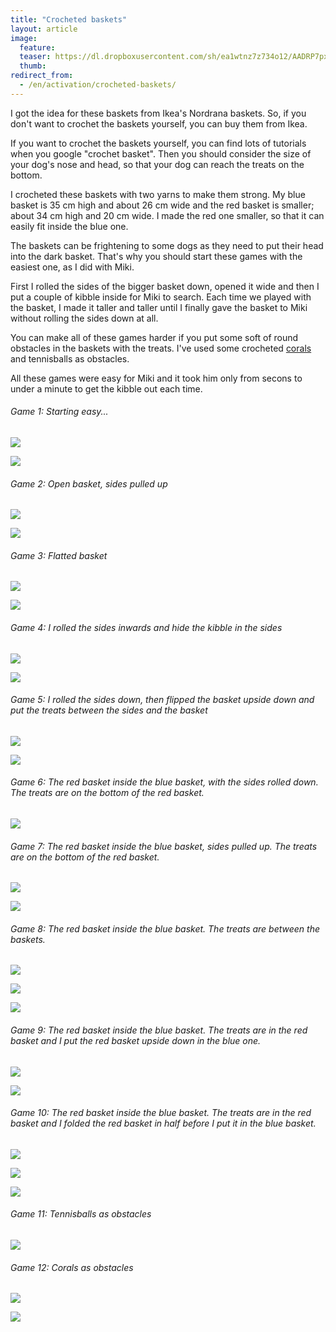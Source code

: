 ```yaml
---
title: "Crocheted baskets"
layout: article
image:
  feature:
  teaser: https://dl.dropboxusercontent.com/sh/ea1wtnz7z734o12/AADRP7pxeR-efNpNbkKdWKjUa/aktivointi/pussukat/DS01550-245px.jpg
  thumb:
redirect_from:
  - /en/activation/crocheted-baskets/
---
```


I got the idea for these baskets from Ikea's Nordrana baskets. So, if you don't want to crochet the baskets yourself, you can buy them from Ikea.

If you want to crochet the baskets yourself, you can find lots of tutorials when you google "crochet basket". Then you should consider the size of your dog's nose and head, so that your dog can reach the treats on the bottom.

I crocheted these baskets with two yarns to make them strong. My blue basket is 35 cm high and about 26 cm wide and the red basket is smaller; about 34 cm high and 20 cm wide. I made the red one smaller, so that it can easily fit inside the blue one.

The baskets can be frightening to some dogs as they need to put their head into the dark basket. That's why you should start these games with the easiest one, as I did with Miki.

First I rolled the sides of the bigger basket down, opened it wide and then I put a couple of kibble inside for Miki to search. Each time we played with the basket, I made it taller and taller until I finally gave the basket to Miki without rolling the sides down at all.

You can make all of these games harder if you put some soft of round obstacles in the baskets with the treats. I've used some crocheted [corals](/en/brain-games/corals/) and tennisballs as obstacles.

All these games were easy for Miki and it took him only from secons to under a minute to get the kibble out each time.

###### Game 1: Starting easy...

[![](https://dl.dropboxusercontent.com/sh/ea1wtnz7z734o12/AACCTOP5f_fxs1RhgJUiva2ha/aktivointi/pussukat/DS01371-800px.jpg)](https://dl.dropboxusercontent.com/sh/ea1wtnz7z734o12/AABIsPfQ09PvnM09Kv4yYvBTa/aktivointi/pussukat/DS01371.jpg)

[![](https://dl.dropboxusercontent.com/sh/ea1wtnz7z734o12/AACwH0-8d-16FtE3UvJASMWja/aktivointi/pussukat/DS01382-800px.jpg)](https://dl.dropboxusercontent.com/sh/ea1wtnz7z734o12/AADRz2ruleyI4j4RcnrCrxYMa/aktivointi/pussukat/DS01382.jpg)

###### Game 2: Open basket, sides pulled up

[![](https://dl.dropboxusercontent.com/sh/ea1wtnz7z734o12/AABCLq3B_d3EIUHOkaPB0Pr2a/aktivointi/pussukat/DS01383-800px.jpg)](https://dl.dropboxusercontent.com/sh/ea1wtnz7z734o12/AAAfzkK-9Zk_2OYnODAHhw2-a/aktivointi/pussukat/DS01383.jpg)

[![](https://dl.dropboxusercontent.com/sh/ea1wtnz7z734o12/AAAKlPSUT4c7BlpJsP0zrJY3a/aktivointi/pussukat/DS01425-800px.jpg)](https://dl.dropboxusercontent.com/sh/ea1wtnz7z734o12/AAD7mz_1ZLro4fHj1tJGpu4Qa/aktivointi/pussukat/DS01425.jpg)

###### Game 3: Flatted basket

[![](https://dl.dropboxusercontent.com/sh/ea1wtnz7z734o12/AADbTU10L1p8q48xCG-QT-o4a/aktivointi/pussukat/DS01402-800px.jpg)](https://dl.dropboxusercontent.com/sh/ea1wtnz7z734o12/AAAR6tRuFNDaetEAZbll3H93a/aktivointi/pussukat/DS01402.jpg)

[![](https://dl.dropboxusercontent.com/sh/ea1wtnz7z734o12/AABm5mMd6tEy2L88m1ByPdsea/aktivointi/pussukat/DS01393-800px.jpg)](https://dl.dropboxusercontent.com/sh/ea1wtnz7z734o12/AAC5nrGSlUg8Ghf0KaJ5NiQaa/aktivointi/pussukat/DS01393.jpg)

###### Game 4: I rolled the sides inwards and hide the kibble in the sides

[![](https://dl.dropboxusercontent.com/sh/ea1wtnz7z734o12/AADMwXR0NxL2M3NNU2A5Hpt-a/aktivointi/pussukat/DS01433-800px.jpg)](https://dl.dropboxusercontent.com/sh/ea1wtnz7z734o12/AAC6-FZo8H8g9SRbtxadZlFZa/aktivointi/pussukat/DS01433.jpg)

[![](https://dl.dropboxusercontent.com/sh/ea1wtnz7z734o12/AAD_F79EiQg-CU7zNyPBHyB1a/aktivointi/pussukat/DS01480-800px.jpg)](https://dl.dropboxusercontent.com/sh/ea1wtnz7z734o12/AAB1GstT3WGvFWBB96rELIHna/aktivointi/pussukat/DS01480.jpg)

###### Game 5: I rolled the sides down, then flipped the basket upside down and put the treats between the sides and the basket

[![](https://dl.dropboxusercontent.com/sh/ea1wtnz7z734o12/AADJmhAkQOqL20Ivw_TPHhKla/aktivointi/pussukat/DS01454-800px.jpg)](https://dl.dropboxusercontent.com/sh/ea1wtnz7z734o12/AAAkahSl8ztCSCIdKUTEKtQXa/aktivointi/pussukat/DS01454.jpg)

[![](https://dl.dropboxusercontent.com/sh/ea1wtnz7z734o12/AAAcdcSQtkAB0VoBT0GvRlLta/aktivointi/pussukat/DS01455-800px.jpg)](https://dl.dropboxusercontent.com/sh/ea1wtnz7z734o12/AAAf7HaARtZ77gZsXYpzllHba/aktivointi/pussukat/DS01455.jpg)

###### Game 6: The red basket inside the blue basket, with the sides rolled down. The treats are on the bottom of the red basket.

[![](https://dl.dropboxusercontent.com/sh/ea1wtnz7z734o12/AACQj0Nj7b0QQRJaYhOTD7Zxa/aktivointi/pussukat/DS01484-800px.jpg)](https://dl.dropboxusercontent.com/sh/ea1wtnz7z734o12/AACNWssyzEyEYoh8zWqGBaAla/aktivointi/pussukat/DS01484.jpg)

###### Game 7: The red basket inside the blue basket, sides pulled up. The treats are on the bottom of the red basket.

[![](https://dl.dropboxusercontent.com/sh/ea1wtnz7z734o12/AACffEzDNs_itqJjs2rz-N57a/aktivointi/pussukat/DS01505-800px.jpg)](https://dl.dropboxusercontent.com/sh/ea1wtnz7z734o12/AACciS-57Kc4ldarln_VTO5ea/aktivointi/pussukat/DS01505.jpg)

[![](https://dl.dropboxusercontent.com/sh/ea1wtnz7z734o12/AACZtcgEYqtzpEvpFB9g2GiPa/aktivointi/pussukat/DS01550-800px.jpg)](https://dl.dropboxusercontent.com/sh/ea1wtnz7z734o12/AABMVE9-6o9VvC8f2kL4_Egca/aktivointi/pussukat/DS01550.jpg)

###### Game 8: The red basket inside the blue basket. The treats are between the baskets.

[![](https://dl.dropboxusercontent.com/sh/ea1wtnz7z734o12/AAAK5LVF-ZcRMlX_c9ol3Bzla/aktivointi/pussukat/DS01513-800px.jpg)](https://dl.dropboxusercontent.com/sh/ea1wtnz7z734o12/AACmEA8nnn5FEYNawswrKV8ca/aktivointi/pussukat/DS01513.jpg)

[![](https://dl.dropboxusercontent.com/sh/ea1wtnz7z734o12/AACMbPg7yHpzeilXOeYmKRbRa/aktivointi/pussukat/DS01516-800px.jpg)](https://dl.dropboxusercontent.com/sh/ea1wtnz7z734o12/AADwoZSP_yD7v68pQ-dSKKX7a/aktivointi/pussukat/DS01516.jpg)

[![](https://dl.dropboxusercontent.com/sh/ea1wtnz7z734o12/AADIija67ekSPRGyN0ueghMNa/aktivointi/pussukat/DS01576-800px.jpg)](https://dl.dropboxusercontent.com/sh/ea1wtnz7z734o12/AABWE0JV9uFI32B5rh8uBOtTa/aktivointi/pussukat/DS01576.jpg)

###### Game 9: The red basket inside the blue basket. The treats are in the red basket and I put the red basket upside down in the blue one.

[![](https://dl.dropboxusercontent.com/sh/ea1wtnz7z734o12/AADQhPhVPct7tAOFK8YqKj-ra/aktivointi/pussukat/DS01581-800px.jpg)](https://dl.dropboxusercontent.com/sh/ea1wtnz7z734o12/AAD2bjDcHlZr_-fJm0MVSjiEa/aktivointi/pussukat/DS01581.jpg)

[![](https://dl.dropboxusercontent.com/sh/ea1wtnz7z734o12/AADI-INj7rjV7UWslXjcVDtYa/aktivointi/pussukat/DS01589-800px.jpg)](https://dl.dropboxusercontent.com/sh/ea1wtnz7z734o12/AABaQiJoqNFgDNEBS8taszt9a/aktivointi/pussukat/DS01589.jpg)

###### Game 10: The red basket inside the blue basket. The treats are in the red basket and I folded the red basket in half before I put it in the blue basket.

[![](https://dl.dropboxusercontent.com/sh/ea1wtnz7z734o12/AAAsyfSgonmwnPOotIHXM6yba/aktivointi/pussukat/DS01605-800px.jpg)](https://dl.dropboxusercontent.com/sh/ea1wtnz7z734o12/AAABaCcCPsu227VIUjg-LwU6a/aktivointi/pussukat/DS01605.jpg)

[![](https://dl.dropboxusercontent.com/sh/ea1wtnz7z734o12/AAAoch46D6zkpBJAlCayMDlFa/aktivointi/pussukat/DS01669-800px.jpg)](https://dl.dropboxusercontent.com/sh/ea1wtnz7z734o12/AACmBxjAYmyMJnGFOod-YEmda/aktivointi/pussukat/DS01669.jpg)

[![](https://dl.dropboxusercontent.com/sh/ea1wtnz7z734o12/AAAGx5VNqk8L4PZ5ppDblu3Pa/aktivointi/pussukat/DS01631-800px.jpg)](https://dl.dropboxusercontent.com/sh/ea1wtnz7z734o12/AACjJKm1RoIFx2mXR_bE90x5a/aktivointi/pussukat/DS01631.jpg)

###### Game 11: Tennisballs as obstacles

[![](https://dl.dropboxusercontent.com/sh/ea1wtnz7z734o12/AABrQL50bveyjYiywxQ9M_-ga/aktivointi/pussukat/DS01642-800px.jpg)](https://dl.dropboxusercontent.com/sh/ea1wtnz7z734o12/AACQCMJsWuFnrJVXB50l3RbAa/aktivointi/pussukat/DS01642.jpg)

###### Game 12: Corals as obstacles

[![](https://dl.dropboxusercontent.com/sh/ea1wtnz7z734o12/AACuPFJqJJDYb6uqaoxmqljra/aktivointi/pussukat/DS01654-800px.jpg)](https://dl.dropboxusercontent.com/sh/ea1wtnz7z734o12/AABbRgLfUby5OdFmaOaC3jVDa/aktivointi/pussukat/DS01654.jpg)

[![](https://dl.dropboxusercontent.com/sh/ea1wtnz7z734o12/AABWCsrkct4wSM8mEEpky4rba/aktivointi/pussukat/DS01657-800px.jpg)](https://dl.dropboxusercontent.com/sh/ea1wtnz7z734o12/AAA7htxt8EjGrtvifsWPxJWya/aktivointi/pussukat/DS01657.jpg)
